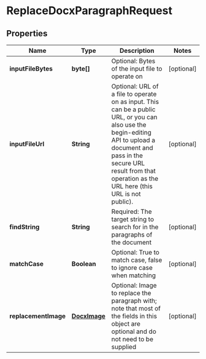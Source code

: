 
# ReplaceDocxParagraphRequest

## Properties
Name | Type | Description | Notes
------------ | ------------- | ------------- | -------------
**inputFileBytes** | **byte[]** | Optional: Bytes of the input file to operate on |  [optional]
**inputFileUrl** | **String** | Optional: URL of a file to operate on as input.  This can be a public URL, or you can also use the begin-editing API to upload a document and pass in the secure URL result from that operation as the URL here (this URL is not public). |  [optional]
**findString** | **String** | Required: The target string to search for in the paragraphs of the document |  [optional]
**matchCase** | **Boolean** | Optional: True to match case, false to ignore case when matching |  [optional]
**replacementImage** | [**DocxImage**](DocxImage.md) | Optional: Image to replace the paragraph with; note that most of the fields in this object are optional and do not need to be supplied |  [optional]



